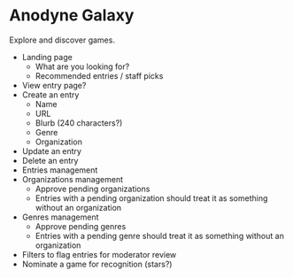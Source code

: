 # Anodyne Galaxy

Explore and discover games.

- Landing page
    - What are you looking for?
    - Recommended entries / staff picks
- View entry page?
- Create an entry
    - Name
    - URL
    - Blurb (240 characters?)
    - Genre
    - Organization
- Update an entry
- Delete an entry
- Entries management
- Organizations management
    - Approve pending organizations
    - Entries with a pending organization should treat it as something without an organization
- Genres management
    - Approve pending genres
    - Entries with a pending genre should treat it as something without an organization
- Filters to flag entries for moderator review
- Nominate a game for recognition (stars?)